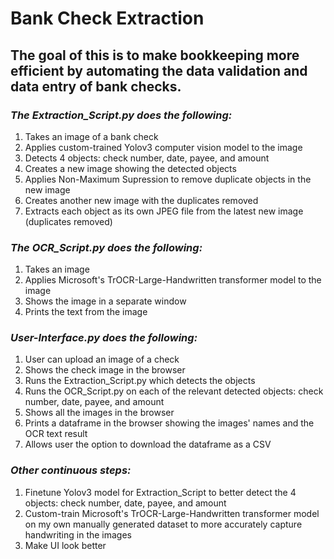 # Bank Check Extraction

## The goal of this is to make bookkeeping more efficient by automating the data validation and data entry of bank checks.


### *The Extraction_Script.py does the following:*
1. Takes an image of a bank check
2. Applies custom-trained Yolov3 computer vision model to the image 
3. Detects 4 objects: check number, date, payee, and amount
4. Creates a new image showing the detected objects
5. Applies Non-Maximum Supression to remove duplicate objects in the new image
6. Creates another new image with the duplicates removed
7. Extracts each object as its own JPEG file from the latest new image (duplicates removed)


### *The OCR_Script.py does the following:*
1. Takes an image
2. Applies Microsoft's TrOCR-Large-Handwritten transformer model to the image
3. Shows the image in a separate window
4. Prints the text from the image


### *User-Interface.py does the following:*
1. User can upload an image of a check
2. Shows the check image in the browser
3. Runs the Extraction_Script.py which detects the objects
4. Runs the OCR_Script.py on each of the relevant detected objects: check number, date, payee, and amount
5. Shows all the images in the browser
6. Prints a dataframe in the browser showing the images' names and the OCR text result
7. Allows user the option to download the dataframe as a CSV


### *Other continuous steps:*
1. Finetune Yolov3 model for Extraction_Script to better detect the 4 objects: check number, date, payee, and amount
2. Custom-train Microsoft's TrOCR-Large-Handwritten transformer model on my own manually generated dataset to more accurately capture handwriting in the images
3. Make UI look better